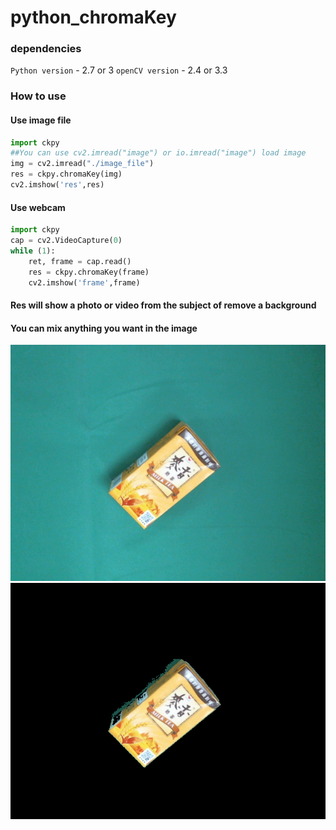 # python_chromaKey
### dependencies
`Python version` - 2.7 or 3
`openCV version` - 2.4 or 3.3
### How to use
#### Use image file
```python
import ckpy
##You can use cv2.imread("image") or io.imread("image") load image
img = cv2.imread("./image_file")
res = ckpy.chromaKey(img)
cv2.imshow('res',res)
```
#### Use webcam
```python
import ckpy
cap = cv2.VideoCapture(0)
while (1):
    ret, frame = cap.read()
    res = ckpy.chromaKey(frame)
    cv2.imshow('frame',frame)
```

#### Res will show a photo or video from the subject of remove a background 

#### You can mix anything you want in the image

![](https://raw.githubusercontent.com/JSYOU/python_chromaKey/master/test.jpg)
![](https://raw.githubusercontent.com/JSYOU/python_chromaKey/master/res.png)
